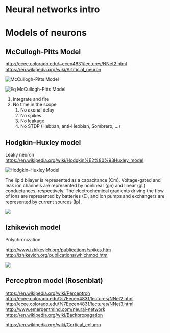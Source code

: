 # Neural networks intro

# Models of neurons 

## McCullogh-Pitts Model

http://ecee.colorado.edu/~ecen4831/lectures/NNet2.html
https://en.wikipedia.org/wiki/Artificial_neuron

![McCullogh-Pitts Model](http://ecee.colorado.edu/%7Eecen4831/lectures/MPneuron.gif)

![Eq McCullogh-Pitts Model](http://ecee.colorado.edu/%7Eecen4831/lectures/NN2img1.gif)

1. Integrate and fire 
1. No time in the scope
   1. No axonal delay
   1. No spikes 
   1. No leakage
   1. No STDP (Hebban, anti-Hebbian, Sombrero, ...)


## Hodgkin–Huxley model

Leaky neuron
https://en.wikipedia.org/wiki/Hodgkin%E2%80%93Huxley_model

![Hodgkin–Huxley Model](https://upload.wikimedia.org/wikipedia/commons/c/cf/Hodgkin-Huxley.jpg)

The lipid bilayer is represented as a capacitance (Cm). Voltage-gated and leak ion channels are represented by nonlinear (gn) and linear (gL) conductances, respectively. The electrochemical gradients driving the flow of ions are represented by batteries (E), and ion pumps and exchangers are represented by current sources (Ip).


![](https://wikimedia.org/api/rest_v1/media/math/render/svg/8d2b282ed79a5aa53454391d91291c9eb10fd4bf)

## Izhikevich model

Polychronization

http://www.izhikevich.org/publications/spikes.htm
http://izhikevich.org/publications/whichmod.htm

![](http://www.izhikevich.org/publications/izhik.gif)

## Perceptron model (Rosenblat) 

https://en.wikipedia.org/wiki/Perceptron
http://ecee.colorado.edu/%7Eecen4831/lectures/NNet2.html
http://ecee.colorado.edu/%7Eecen4831/lectures/NNet3.html
http://www.emergentmind.com/neural-network
https://en.wikipedia.org/wiki/Backpropagation


https://en.wikipedia.org/wiki/Cortical_column
